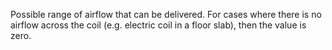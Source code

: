 ﻿Possible range of airflow that can be delivered.  For cases where there is no airflow across the coil (e.g. electric coil in a floor slab), then the value is zero.
